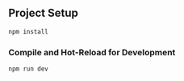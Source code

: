 
## Project Setup

```sh
npm install
```

### Compile and Hot-Reload for Development

```sh
npm run dev
```


